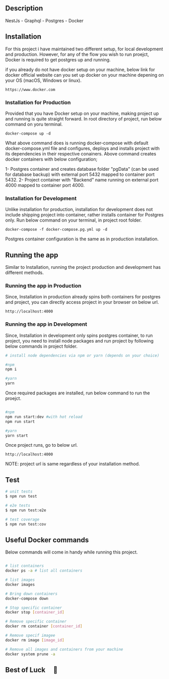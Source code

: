 ## Description

NestJs - Graphql - Postgres - Docker

## Installation

For this project i have maintained two different setup, for local development and production. However, for any of the flow you wish to run proejct, Docker is required to get postgres up and running. 

if you already do not have docker setup on your machine, below link for docker official website can you set up docker on your machine depening on your OS (macOS, Windows or linux).

```
https://www.docker.com
```

### Installation for Production

Provided that you have Docker setup on your machine, making project up and running is quite straight forward. In root directory of project, run below command on yoru terminal.

```
docker-compose up -d
```

What above command does is running docker-compose with default docker-compose.yml file and configures, deploys and installs project with its dependencies in their respective conainers. Above command creates docker containers with below configuration;

1- Postgres container and creates database folder "pgData" (can be used for database backup) with external port 5432 mapped to container port 5432.
2- Project container with "Backend" name running on external port 4000 mapped to container port 4000.

### Installation for Development 

Unlike installation for production, installation for development does not include shipping project into container, rather installs container for Postgres only. Run below command on your terminal, in project root folder.

```
docker-compose -f docker-compose.pg.yml up -d
```

Postgres container configuration is the same as in production installation. 

## Running the app

Similar to Installation, running the project production and development has different methods. 

### Running the app in Production

Since, Installation in production already spins both containers for postgres and project, you can directly access project in your browser on below url.

```
http://localhost:4000
```

### Running the app in Development

Since, Installation in development only spins postgres container, to run project, you need to install node packages and run project by following below commands in project folder.

```bash
# install node dependencies via npm or yarn (depends on your choice)

#npm 
npm i

#yarn 
yarn 
```

Once required packages are installed, run below command to run the proejct.

```bash

#npm 
npm run start:dev #with hot reload
npm run start

#yarn 
yarn start
```

Once project runs, go to below url.

```
http://localhost:4000
```

NOTE: project url is same regardless of your installation method.
## Test

```bash
# unit tests
$ npm run test

# e2e tests
$ npm run test:e2e

# test coverage
$ npm run test:cov
```

## Useful Docker commands

Below commands will come in handy while running this project.

```bash

# list containers 
docker ps -a # list all containers

# list images  
docker images 

# Bring down containers  
docker-compose down

# Stop specific container
docker stop [container_id]

# Remove specific container  
docker rm container [container_id]

# Remove specif imagee 
docker rm image [image_id]

# Remove all images and containers from your machine  
docker system prune -a
```

## Best of Luck &nbsp; &nbsp; 🚀
